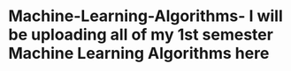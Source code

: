 # Machine-Learning-Algorithms- I will be uploading all of my 1st semester Machine Learning Algorithms here
